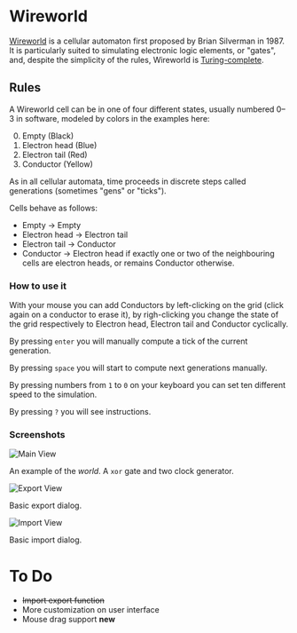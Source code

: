 # Wireworld

[Wireworld](http://en.wikipedia.org/wiki/Wireworld) is a cellular automaton first proposed by Brian Silverman in 1987. It is particularly suited to simulating electronic logic elements, or "gates", and, despite the simplicity of the rules, Wireworld is [Turing-complete](http://en.wikipedia.org/wiki/Turing-complete).

## Rules
A Wireworld cell can be in one of four different states, usually numbered 0–3 in software, modeled by colors in the examples here:

0. Empty (Black)
1. Electron head (Blue)
2. Electron tail (Red)
3. Conductor (Yellow)

As in all cellular automata, time proceeds in discrete steps called generations (sometimes "gens" or "ticks").

Cells behave as follows:

- Empty → Empty
- Electron head → Electron tail
- Electron tail → Conductor
- Conductor → Electron head if exactly one or two of the neighbouring cells are electron heads, or remains Conductor otherwise.

### How to use it
With your mouse you can add Conductors by left-clicking on the grid (click again on a conductor to erase it), by righ-clicking you change the state of the grid respectively to Electron head, Electron tail and Conductor cyclically.

By pressing `enter` you will manually compute a tick of the current generation.

By pressing `space` you will start to compute next generations manually.

By pressing numbers from `1` to `0` on your keyboard you can set ten different speed to the simulation.

By pressing `?` you will see instructions.

### Screenshots

![Main View](http://i.imgur.com/e8I5LcQ.png)

An example of the *world*. A `xor` gate and two clock generator.

![Export View](http://i.imgur.com/Ski5XSF.png)

Basic export dialog. 

![Import View](http://i.imgur.com/adErRFu.png)

Basic import dialog.

# To Do
- ~~Import export function~~
- More customization on user interface
- Mouse drag support **new**